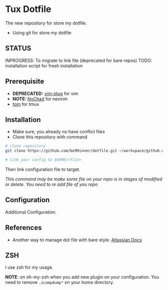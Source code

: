 # Tux Dotfile

The new repository for store my dotfile.

- Using git for store my dotfile

## STATUS

INPROGRESS: To migrate to link file (deprecated for bare repos)
TODO: installation script for fresh installation

## Prerequisite

- **DEPRECATED:** [vim-plug](https://github.com/junegunn/vim-plug) for vim
- **NOTE:** [NvChad](https://nvchad.com/) for neovim
- [tpm](https://github.com/tmux-plugins/tpm) for tmux


## Installation

- Make sure, you already no have conflict files
- Clone this repository with command

```bash
# clone repository
git clone https://github.com/be99inner/dotfile.git ~/workspace/github.com/be99inner/dotfile

# link your config to $HOME/<file>
```

Then link configuration file to target.

_This command may be make some file on your repo is in stages of modified or
delete. You need to re add file of you repo_

## Configuration

Additional Configuration.

## References

- Another way to manage dot file with bare style. [Atlassian Docs](https://www.atlassian.com/git/tutorials/dotfiles)

## ZSH

I use zsh for my usage.

**NOTE**: on oh-my-zsh when you add new plugin on your configuration.
You need to remove `.zcompdump*` on your home directory.
